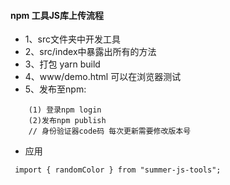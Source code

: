 #### npm 工具JS库上传流程
* 1、src文件夹中开发工具
* 2、src/index中暴露出所有的方法
* 3、打包 yarn build
* 4、www/demo.html 可以在浏览器测试
* 5、发布至npm: 
```
    (1) 登录npm login
    (2)发布npm publish
    // 身份验证器code码 每次更新需要修改版本号
```
* 应用
```
 import { randomColor } from "summer-js-tools";
```